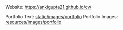Website: https://ankigupta21.github.io/cv/

Portfolio Text: [static/images/portfolio](https://github.com/ankigupta21/cv/tree/main/content/portfolio)
Portfolio Images: [resources/images/portfolio](https://github.com/ankigupta21/cv/tree/main/static/images/portfolio)

